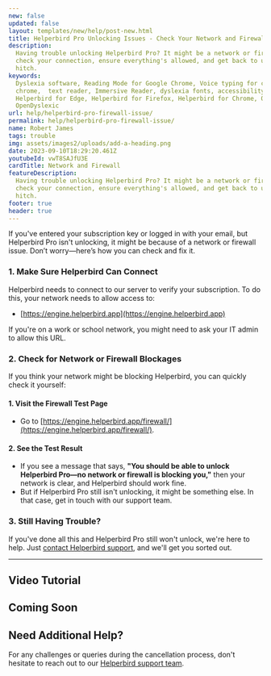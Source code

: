 ```yaml
---
new: false
updated: false
layout: templates/new/help/post-new.html
title: Helperbird Pro Unlocking Issues - Check Your Network and Firewall
description:
  Having trouble unlocking Helperbird Pro? It might be a network or firewall issue. Learn how to
  check your connection, ensure everything's allowed, and get back to using Helperbird Pro without a
  hitch.
keywords:
  Dyslexia software, Reading Mode for Google Chrome, Voice typing for chrome, Text to speech for
  chrome,  text reader, Immersive Reader, dyslexia fonts, accessibility software, dyslexia software,
  Helperbird for Edge, Helperbird for Firefox, Helperbird for Chrome, Opendyslexic for Chrome,
  OpenDyslexic
url: help/helperbird-pro-firewall-issue/
permalink: help/helperbird-pro-firewall-issue/
name: Robert James
tags: trouble
img: assets/images2/uploads/add-a-heading.png
date: 2023-09-10T18:29:20.461Z
youtubeId: vwT8SAJfU3E
cardTitle: Network and Firewall
featureDescription:
  Having trouble unlocking Helperbird Pro? It might be a network or firewall issue. Learn how to
  check your connection, ensure everything's allowed, and get back to using Helperbird Pro without a
  hitch.
footer: true
header: true
---
```


If you've entered your subscription key or logged in with your email, but Helperbird Pro isn't
unlocking, it might be because of a network or firewall issue. Don’t worry—here’s how you can check
and fix it.

### 1. Make Sure Helperbird Can Connect

Helperbird needs to connect to our server to verify your subscription. To do this, your network
needs to allow access to:

- [https://engine.helperbird.app](https://engine.helperbird.app)

If you're on a work or school network, you might need to ask your IT admin to allow this URL.

### 2. Check for Network or Firewall Blockages

If you think your network might be blocking Helperbird, you can quickly check it yourself:

#### 1. Visit the Firewall Test Page

- Go to [https://engine.helperbird.app/firewall/](https://engine.helperbird.app/firewall/).

#### 2. See the Test Result

- If you see a message that says, **"You should be able to unlock Helperbird Pro—no network or
  firewall is blocking you,"** then your network is clear, and Helperbird should work fine.
- But if Helperbird Pro still isn't unlocking, it might be something else. In that case, get in
  touch with our support team.

### 3. Still Having Trouble?

If you've done all this and Helperbird Pro still won't unlock, we're here to help. Just
[contact Helperbird support](mailto:support@helperbird.com), and we'll get you sorted out.

---

## Video Tutorial

## Coming Soon

## Need Additional Help?

For any challenges or queries during the cancellation process, don't hesitate to reach out to our
[Helperbird support team](https://www.helperbird.com/support).
